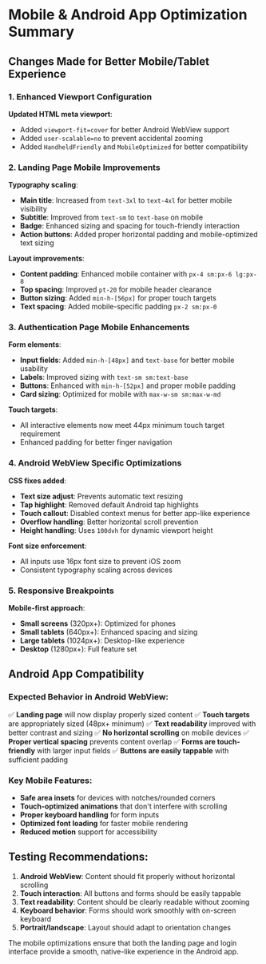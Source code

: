 # Mobile & Android App Optimization Summary

## Changes Made for Better Mobile/Tablet Experience

### 1. Enhanced Viewport Configuration
**Updated HTML meta viewport**:
- Added `viewport-fit=cover` for better Android WebView support
- Added `user-scalable=no` to prevent accidental zooming
- Added `HandheldFriendly` and `MobileOptimized` for better compatibility

### 2. Landing Page Mobile Improvements
**Typography scaling**:
- **Main title**: Increased from `text-3xl` to `text-4xl` for better mobile visibility
- **Subtitle**: Improved from `text-sm` to `text-base` on mobile
- **Badge**: Enhanced sizing and spacing for touch-friendly interaction
- **Action buttons**: Added proper horizontal padding and mobile-optimized text sizing

**Layout improvements**:
- **Content padding**: Enhanced mobile container with `px-4 sm:px-6 lg:px-8`
- **Top spacing**: Improved `pt-20` for mobile header clearance
- **Button sizing**: Added `min-h-[56px]` for proper touch targets
- **Text spacing**: Added mobile-specific padding `px-2 sm:px-0`

### 3. Authentication Page Mobile Enhancements
**Form elements**:
- **Input fields**: Added `min-h-[48px]` and `text-base` for better mobile usability
- **Labels**: Improved sizing with `text-sm sm:text-base`
- **Buttons**: Enhanced with `min-h-[52px]` and proper mobile padding
- **Card sizing**: Optimized for mobile with `max-w-sm sm:max-w-md`

**Touch targets**:
- All interactive elements now meet 44px minimum touch target requirement
- Enhanced padding for better finger navigation

### 4. Android WebView Specific Optimizations
**CSS fixes added**:
- **Text size adjust**: Prevents automatic text resizing
- **Tap highlight**: Removed default Android tap highlights
- **Touch callout**: Disabled context menus for better app-like experience
- **Overflow handling**: Better horizontal scroll prevention
- **Height handling**: Uses `100dvh` for dynamic viewport height

**Font size enforcement**:
- All inputs use 16px font size to prevent iOS zoom
- Consistent typography scaling across devices

### 5. Responsive Breakpoints
**Mobile-first approach**:
- **Small screens** (320px+): Optimized for phones
- **Small tablets** (640px+): Enhanced spacing and sizing
- **Large tablets** (1024px+): Desktop-like experience
- **Desktop** (1280px+): Full feature set

## Android App Compatibility

### Expected Behavior in Android WebView:
✅ **Landing page** will now display properly sized content
✅ **Touch targets** are appropriately sized (48px+ minimum)
✅ **Text readability** improved with better contrast and sizing
✅ **No horizontal scrolling** on mobile devices
✅ **Proper vertical spacing** prevents content overlap
✅ **Forms are touch-friendly** with larger input fields
✅ **Buttons are easily tappable** with sufficient padding

### Key Mobile Features:
- **Safe area insets** for devices with notches/rounded corners
- **Touch-optimized animations** that don't interfere with scrolling
- **Proper keyboard handling** for form inputs
- **Optimized font loading** for faster mobile rendering
- **Reduced motion** support for accessibility

## Testing Recommendations:
1. **Android WebView**: Content should fit properly without horizontal scrolling
2. **Touch interaction**: All buttons and forms should be easily tappable
3. **Text readability**: Content should be clearly readable without zooming
4. **Keyboard behavior**: Forms should work smoothly with on-screen keyboard
5. **Portrait/landscape**: Layout should adapt to orientation changes

The mobile optimizations ensure that both the landing page and login interface provide a smooth, native-like experience in the Android app.